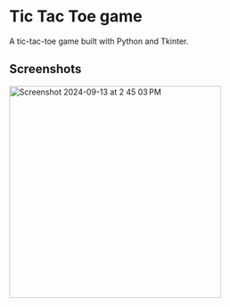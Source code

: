 
# Tic Tac Toe game

A tic-tac-toe game built with Python and Tkinter.


## Screenshots

<img width="380" alt="Screenshot 2024-09-13 at 2 45 03 PM" src="https://github.com/user-attachments/assets/b5811174-0a73-4227-8901-f6693d7d6b12">


